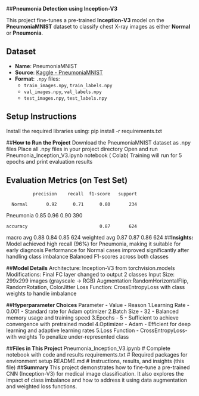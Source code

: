 ##**Pneumonia Detection using Inception-V3**

This project fine-tunes a pre-trained **Inception-V3** model on the **PneumoniaMNIST** dataset to classify chest X-ray images as either **Normal** or **Pneumonia**.

##  Dataset

- **Name**: PneumoniaMNIST
- **Source**: [Kaggle - PneumoniaMNIST](https://www.kaggle.com/datasets/rijulshr/pneumoniamnist/data)
- **Format**: `.npy` files:
  - `train_images.npy`, `train_labels.npy`
  - `val_images.npy`, `val_labels.npy`
  - `test_images.npy`, `test_labels.npy`


##  Setup Instructions

Install the required libraries using:
pip install -r requirements.txt

##**How to Run the Project**
Download the PneumoniaMNIST dataset as .npy files
Place all .npy files in your project directory
Open and run Pneumonia_Inception_V3.ipynb notebook ( Colab)
Training will run for 5 epochs and print evaluation results
## **Evaluation Metrics (on Test Set)**

              precision    recall  f1-score   support

      Normal       0.92      0.71      0.80       234
   Pneumonia       0.85      0.96      0.90       390

    accuracy                           0.87       624
   macro avg       0.88      0.84      0.85       624
weighted avg       0.87      0.87      0.86       624
##**Insights:**
Model achieved high recall (96%) for Pneumonia, making it suitable for early diagnosis
Performance for Normal cases improved significantly after handling class imbalance
Balanced F1-scores across both classes

##**Model Details**
Architecture: Inception-V3 from torchvision.models
Modifications: Final FC layer changed to output 2 classes
Input Size: 299x299 images (grayscale → RGB)
Augmentation:RandomHorizontalFlip, RandomRotation, ColorJitter
Loss Function: CrossEntropyLoss with class weights to handle imbalance

##**Hyperparameter Choices**
 Parameter	     - Value	        - Reason
1.Learning Rate	- 0.001	          - Standard rate for Adam optimizer
2.Batch Size	  - 32	            - Balanced memory usage and training speed
3.Epochs        -	5	              - Sufficient to achieve convergence with pretrained model
4.Optimizer     -	Adam            - Efficient for deep learning and adaptive learning rates
5.Loss Function -	CrossEntropyLoss-  with weights	To penalize under-represented class

##**Files in This Project**
Pneumonia_Inception_V3.ipynb     # Complete notebook with code and results
requirements.txt                 # Required packages for environment setup
README.md                        # Instructions, results, and insights (this file)
##**Summary**
This project demonstrates how to fine-tune a pre-trained CNN (Inception-V3) for medical image classification. It also explores the impact of class imbalance and how to address it using data augmentation and weighted loss functions.
